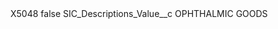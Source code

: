 <?xml version="1.0" encoding="UTF-8"?>
<CustomMetadata xmlns="http://soap.sforce.com/2006/04/metadata" xmlns:xsi="http://www.w3.org/2001/XMLSchema-instance" xmlns:xsd="http://www.w3.org/2001/XMLSchema">
    <label>X5048</label>
    <protected>false</protected>
    <values>
        <field>SIC_Descriptions_Value__c</field>
        <value xsi:type="xsd:string">OPHTHALMIC GOODS</value>
    </values>
</CustomMetadata>
